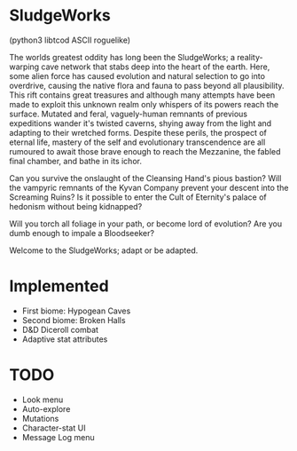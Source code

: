 # SludgeWorks
(python3 libtcod ASCII roguelike)

The worlds greatest oddity has long been the SludgeWorks; a reality-warping cave network that stabs deep into the heart of the earth. Here, some alien force has caused evolution and natural selection to go into overdrive, causing the native flora and fauna to pass beyond all plausibility. This rift contains great treasures and although many attempts have been made to exploit this unknown realm only whispers of its powers reach the surface. Mutated and feral, vaguely-human remnants of previous expeditions wander it's twisted caverns, shying away from the light and adapting to their wretched forms. Despite these perils, the prospect of eternal life, mastery of the self and evolutionary transcendence are all rumoured to await those brave enough to reach the Mezzanine, the fabled final chamber, and bathe in its ichor.

Can you survive the onslaught of the Cleansing Hand's pious bastion? Will the vampyric remnants of the Kyvan Company prevent your descent into the Screaming Ruins? Is it possible to enter the Cult of Eternity's palace of hedonism without being kidnapped? 

Will you torch all foliage in your path, or become lord of evolution? 
Are you dumb enough to impale a Bloodseeker?

Welcome to the SludgeWorks; adapt or be adapted.

# Implemented
- First biome: Hypogean Caves
- Second biome: Broken Halls
- D&D Diceroll combat
- Adaptive stat attributes

# TODO
- Look menu
- Auto-explore
- Mutations
- Character-stat UI
- Message Log menu
